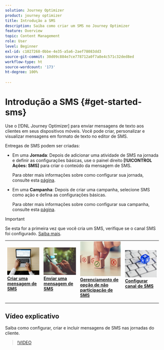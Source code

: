 ```yaml
---
solution: Journey Optimizer
product: journey optimizer
title: Introdução a SMS
description: Saiba como criar um SMS no Journey Optimizer
feature: Overview
topic: Content Management
role: User
level: Beginner
exl-id: c1027268-0bbe-4e35-a5a6-2aef78083dd3
source-git-commit: 30d09c884e7ce778712a0f7a8e4c571c32ded8ed
workflow-type: ht
source-wordcount: '173'
ht-degree: 100%

---
```


# Introdução a SMS {#get-started-sms}

Use o [!DNL Journey Optimizer] para enviar mensagens de texto aos clientes em seus dispositivos móveis. Você pode criar, personalizar e visualizar mensagens em formato de texto no editor de SMS.

Entregas de SMS podem ser criadas:

* Em uma **Jornada**: Depois de adicionar uma atividade de SMS na jornada e definir as configurações básicas, use o painel direito **[!UICONTROL Ações: SMS]** para criar o conteúdo da mensagem de SMS.

  Para obter mais informações sobre como configurar sua jornada, consulte esta [página](../building-journeys/journey-gs.md).

* Em uma **Campanha**: Depois de criar uma campanha, selecione SMS como ação e defina as configurações básicas.

  Para obter mais informações sobre como configurar sua campanha, consulte esta [página](../campaigns/create-campaign.md#configure).


>[!IMPORTANT]
>
>Se esta for a primeira vez que você cria um SMS, verifique se o canal SMS foi configurado. [Saiba mais](sms-configuration.md).

<table style="table-layout:fixed"><tr style="border: 0;">
<td>
<a href="create-sms.md">
<img alt="Cliente potencial" src="../assets/do-not-localize/sms-create.jpeg">
</a>
<div><a href="create-sms.md"><strong>Criar uma mensagem de SMS</strong>
</div>
<p>
</td>
<td>
<a href="send-sms.md">
<img alt="Pouco frequentes" src="../assets/do-not-localize/sms-sending.jpg">
</a>
<div>
<a href="send-sms.md"><strong>Enviar uma mensagem de SMS</strong></a>
</div>
<p></td>
<td>
<a href="sms-opt-out.md">
<img alt="Validação" src="../assets/do-not-localize/sms-opt-out.jpg">
</a>
<div>
<a href="sms-opt-out.md"><strong>Gerenciamento de opção de não participação de SMS</strong></a>
</div>
<p>
</td>
<td>
<a href="sms-configuration.md">
<img alt="Validação" src="../assets/do-not-localize/sms-config.jpg">
</a>
<div>
<a href="sms-configuration.md"><strong>Configurar canal de SMS</strong></a>
</div>
<p>
</td>
</tr></table>

## Vídeo explicativo

Saiba como configurar, criar e incluir mensagens de SMS nas jornadas do cliente.

>[!VIDEO](https://video.tv.adobe.com/v/3420509?learn=on)
